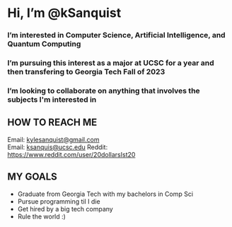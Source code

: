 # Hi, I’m @kSanquist

### I’m interested in Computer Science, Artificial Intelligence, and Quantum Computing
### I’m pursuing this interest as a major at UCSC for a year and then transfering to Georgia Tech Fall of 2023
### I’m looking to collaborate on anything that involves the subjects I'm interested in

## HOW TO REACH ME                                                                             
Email: kylesanquist@gmail.com                                                                  
Email: ksanquis@ucsc.edu
Reddit: https://www.reddit.com/user/20dollarsIst20

## MY GOALS
 - Graduate from Georgia Tech with my bachelors in Comp Sci
 - Pursue programming til I die
 - Get hired by a big tech company
 - Rule the world :)
